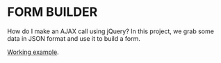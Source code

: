 # FORM BUILDER

How do I make an AJAX call using jQuery? In this project, we grab some data in JSON format and use it to build a form.

[Working example](tiy-ikennaugwuh-form-builder.surge.sh).
